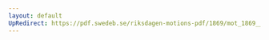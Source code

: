 ```yaml
---
layout: default
UpRedirect: https://pdf.swedeb.se/riksdagen-motions-pdf/1869/mot_1869__ak__00337/mot_1869__ak__00337_002.pdf
---
```

